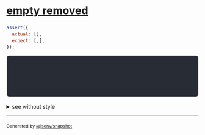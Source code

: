 # [empty removed](../../array.test.js#L67)

```js
assert({
  actual: [],
  expect: [,],
});
```

![img](throw.svg)

<details>
  <summary>see without style</summary>

```console
AssertionError: actual and expect are different

actual: []
expect: [
  empty,
]
```

</details>

---

<sub>
  Generated by <a href="https://github.com/jsenv/core/tree/main/packages/independent/snapshot">@jsenv/snapshot</a>
</sub>